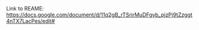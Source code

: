 Link to REAME: https://docs.google.com/document/d/11q2gB_rTSrirMuDFgyb_pjzPj9tZzggt4nTX7LacPes/edit#

